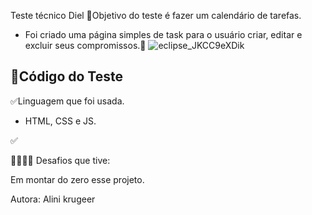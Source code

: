 Teste técnico Diel
🔑Objetivo do teste é fazer um calendário de tarefas.

 - Foi criado uma página simples de task para o usuário criar, editar e excluir seus compromissos.🔑
![eclipse_JKCC9eXDik](https://github.com/AliniMaiaK/projeto_diel/assets/109356486/8aac7e0f-b174-40a3-bd2d-2a9209601970)


## 🚩Código do Teste
✅Linguagem que foi usada.

- HTML, CSS e JS.

✅

👊🏻🤘🏻 Desafios que tive:

Em montar do zero esse projeto.


Autora: Alini krugeer
